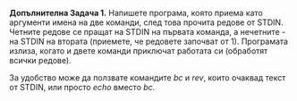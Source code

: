 **Допълнителна Задача 1.** Напишете програма, която приема като аргументи имена на две команди, 
след това прочита редове от STDIN. Четните редове се пращат на STDIN на първата команда, 
а нечетните - на STDIN на втората (приемете, че редовете започват от 1). Програмата излиза, когато и двете команди приключат работата си (обработят всички редове).

За удобство може да ползвате командите *bc* и *rev*, които очаквад текст от STDIN, или просто *echo* вместо *bc*.
